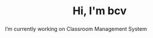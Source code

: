 <h1 align="center">Hi, I'm bcv</h1>
<h3 align="center"></h3>
<!-- Date 15 -->
<!-- <p align="center"> <img src="https://komarev.com/ghpvc/?username=vnvb&label=Profile%20views&color=0e75b6&style=flat" alt="vnvb" /> </p>- -->
 I’m currently working on Classroom Management System



